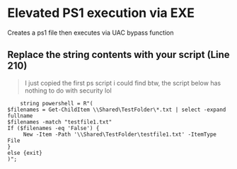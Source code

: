 # Elevated PS1 execution via EXE
Creates a ps1 file then executes via UAC bypass function

## Replace the string contents with your script (Line 210)

> I just copied the first ps script i could find btw, the script below has nothing to do with security lol

```
	string powershell = R"(
$filenames = Get-ChildItem \\Shared\TestFolder\*.txt | select -expand fullname
$filenames -match "testfile1.txt"
If ($filenames -eq 'False') {
	 New -Item -Path '\\Shared\TestFolder\testfile1.txt' -ItemType File
}
else {exit}
)";
```


